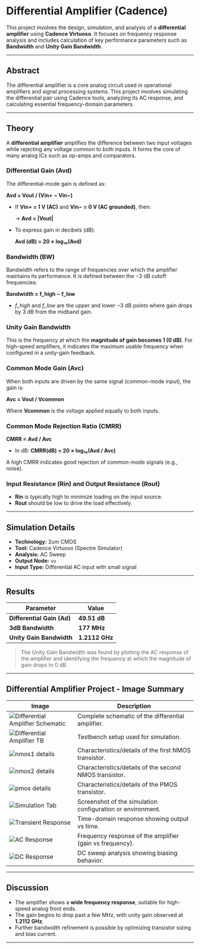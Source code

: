 # Differential Amplifier (Cadence)

This project involves the design, simulation, and analysis of a **differential amplifier** using **Cadence Virtuoso**. It focuses on frequency response analysis and includes calculation of key performance parameters such as **Bandwidth** and **Unity Gain Bandwidth**.

---

## Abstract

The differential amplifier is a core analog circuit used in operational amplifiers and signal processing systems. This project involves simulating the differential pair using Cadence tools, analyzing its AC response, and calculating essential frequency-domain parameters.

---

## Theory

A **differential amplifier** amplifies the difference between two input voltages while rejecting any voltage common to both inputs. It forms the core of many analog ICs such as op-amps and comparators.


### Differential Gain (Avd)

The differential-mode gain is defined as:

**Avd = Vout / (Vin+ − Vin−)**

- If **Vin+ = 1 V (AC)** and **Vin− = 0 V (AC grounded)**, then:

  → **Avd = |Vout|**

- To express gain in decibels (dB):

  **Avd (dB) = 20 × log₁₀(Avd)**



### Bandwidth (BW)

Bandwidth refers to the range of frequencies over which the amplifier maintains its performance. It is defined between the −3 dB cutoff frequencies:

**Bandwidth = f_high − f_low**

- *f_high* and *f_low* are the upper and lower −3 dB points where gain drops by 3 dB from the midband gain.



### Unity Gain Bandwidth

This is the frequency at which the **magnitude of gain becomes 1 (0 dB)**. For high-speed amplifiers, it indicates the maximum usable frequency when configured in a unity-gain feedback.



### Common Mode Gain (Avc)

When both inputs are driven by the same signal (common-mode input), the gain is:

**Avc = Vout / Vcommon**

Where **Vcommon** is the voltage applied equally to both inputs.



### Common Mode Rejection Ratio (CMRR)

**CMRR = Avd / Avc**

- In dB: **CMRR(dB) = 20 × log₁₀(Avd / Avc)**

A high CMRR indicates good rejection of common-mode signals (e.g., noise).



### Input Resistance (Rin) and Output Resistance (Rout)

- **Rin** is typically high to minimize loading on the input source.
- **Rout** should be low to drive the load effectively.

---

## Simulation Details

- **Technology:** 2um CMOS
- **Tool:** Cadence Virtuoso (Spectre Simulator)
- **Analysis:** AC Sweep
- **Output Node:** `vo`
- **Input Type:** Differential AC input with small signal

---

## Results

| Parameter              | Value         |
|------------------------|---------------|
| **Differential Gain (Ad)** | **49.51 dB** |
| **3dB Bandwidth**          | **177 MHz** |
| **Unity Gain Bandwidth** | **1.2112 GHz** |

>  The Unity Gain Bandwidth was found by plotting the AC response of the amplifier and identifying the frequency at which the magnitude of gain drops to 0 dB.

---

## Differential Amplifier Project - Image Summary

| Image                            | Description                                 |
|----------------------------------|---------------------------------------------|
| ![Differential Amplifier Schematic](Images/Differential%20Amplifier%20Schematic.png) | Complete schematic of the differential amplifier. |
| ![Differential Amplifier TB](Images/Differential%20Amplifier%20TB.png) | Testbench setup used for simulation. |
| ![nmos1 details](Images/nmos1%20details.png) | Characteristics/details of the first NMOS transistor. |
| ![nmos2 details](Images/nmos2%20details.png) | Characteristics/details of the second NMOS transistor. |
| ![pmos details](Images/pmos%20details.png) | Characteristics/details of the PMOS transistor. |
| ![Simulation Tab](Images/Simulation%20Tab.png) | Screenshot of the simulation configuration or environment. |
| ![Transient Response](Images/Transient%20Response.png) | Time-domain response showing output vs time. |
| ![AC Response](Images/AC%20Response.png) | Frequency response of the amplifier (gain vs frequency). |
| ![DC Response](Images/DC%20Response.png) | DC sweep analysis showing biasing behavior. |

---

## Discussion

- The amplifier shows a **wide frequency response**, suitable for high-speed analog front ends.
- The gain begins to drop past a few MHz, with unity gain observed at **1.2112 GHz**.
- Further bandwidth refinement is possible by optimizing transistor sizing and bias current.

---



